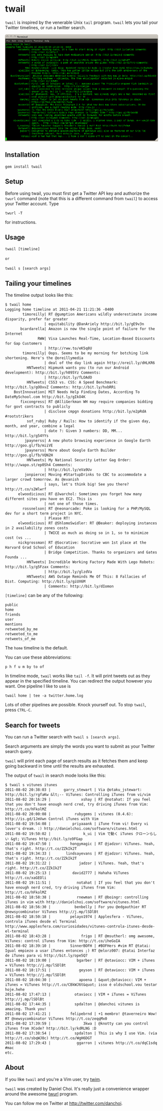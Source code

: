 # twail

`twail` is inspired by the venerable Unix `tail` program.  `twail` lets
you tail your Twitter timelines, or run a twitter search.  

![screenshot](https://github.com/danchoi/twail/raw/master/screenshot.png)

## Installation

    gem install twail

## Setup

Before using twail, you must first get a Twitter API key and authorize
the `twurl` command (note that this is a different command from `twail`)
to access your Twitter account. Type 

    twurl -T

for instructions.

## Usage

    twail [timeline]

    or 

    twail s [search args]

## Tailing your timelines 

The timeline output looks like this:

    $ twail home
    Logging home timeline at 2011-04-21 11:21:36 -0400
            timoreilly| RT @gumption Americans wildly underestimate income disparity, prefer far greater 
                      | equitability @DanAriely http://bit.ly/gE9v3n
           bcardarella| Amazon is now the single point of failure for the Internet
                   RWW| Visa Launches Real-Time, Location-Based Discounts for Gap Customers 
                      | http://rww.to/eK5q8U
            timoreilly| Oops. Seems to be my morning for botching link shortening. Here's the @oreillymedia 
                      | deal of the day link again http://oreil.ly/dHLKR6
              HNTweets| Hipmunk wants you (to run our Android development): http://bit.ly/h095Yz Comments: 
                      | http://bit.ly/fLOAdO
              HNTweets| CSS3 vs. CSS: A Speed Benchmark: http://bit.ly/gOOxvZ Comments: http://bit.ly/hxbRRi
        BostInnovation| MIT Needs Help Finding Dates, According To DateMySchool.com http://bit.ly/gIkO4K
           fixcongress| RT @AlliGerkman WH may require companies bidding for govt contracts to publicly 
                      | disclose cmpgn donations http://bit.ly/e2pRdA #rootstrikers
              sof_ruby| Ruby / Rails: How to identify if the given day, month, and year, combine a legal 
                      | date ?: Given 3 numbers: DD, MM... http://bit.ly/g54YYs
             jpaynerss| A new photo browsing experience in Google Earth http://goo.gl/fb/miiVE
             jpaynerss| More about Google Earth Builder http://goo.gl/fb/VQN2H
              HNTweets| My National Security Letter Gag Order: http://wapo.st/ep0Sh4 Comments: 
                      | http://bit.ly/eVa9Uv
             jonpierce| Moving #StartupDrinks to CBC to accommodate a larger crowd tomorrow. As @evanish 
                      | says, let's think big! See you there? http://t.co/s2Wlwrf
          elwoodicious| RT @Jwarchol: Sometimes you forget how many different sites you have on EC2. This is 
                      | not one of those times.
            rossnelson| RT @neonarcade: Poke is looking for a PHP/MySQL dev for a short term project in NYC. 
                      | Please RT!
          elwoodicious| RT @ShlomoSwidler: RT @Beaker: deploying instances in 2 availability zones costs 
                      | TWICE as much as doing so in 1, so to minimize cost (vs ...
          nickgrossman| RT @Socrative: Socrative won 1st place at the Harvard Grad School of Education 
                      | Bridge Competition. Thanks to organizers and Gates Founda ...
              HNTweets| Incredible Working Factory Made With Lego Robots: http://bit.ly/g5Fzax Comments: 
                      | http://bit.ly/glzdVa
              HNTweets| AWS Outage Reminds Me Of This: 8 Fallacies of Dist. Computing: http://bit.ly/giUX6M 
                      | Comments: http://bit.ly/dIomon

`[timeline]` can be any of the following:

    public 
    home 
    friends 
    user 
    mentions 
    retweeted_by_me 
    retweeted_to_me 
    retweets_of_me

The `home` timeline is the default.

You can use these abbreviations: 

    p h f u m by to of

In timeline mode, `twail` works like `tail -f`.  It will print tweets out as
they appear in the specified timeline.  You can redirect the output however you
want.  One pipeline I like to use is

    twail home | tee -a twitter.home.log

Lots of other pipelines are possible.  Knock yourself out.  To stop
`twail`, press `CTRL-C`.


## Search for tweets

You can run a Twitter search with `twail s [search args]`.

Search arguments are simply the words you want to submit as your Twitter search
query.

`twail` will print each page of search results as it fetches them and keep
going backward in time until the results are exhausted.

The output of `twail` in search mode looks like this:

    $ twail s vitunes itunes
    2011-08-02 20:38:03 |      garry_stewart | Via @otaku_jstewart: http://bit.ly/rgfaKw &lt;-- ViTunes: Controlling iTunes from vi/vim
    2011-08-02 20:16:29 |              xshay | RT @notahat: If you feel that you don't have enough nerd cred, try driving iTunes from Vim: http://t.co/hFkolMZ
    2011-08-02 20:00:08 |           rubygems | vitunes (0.4.6): http://is.gd/1JmVwn Control iTunes with Vim
    2011-08-02 19:54:08 |          priyaaank | iTune from vi! Every vi lover's dream. :) http://danielchoi.com/software/vitunes.html
    2011-08-02 19:50:02 |               k_ui | Vim で動く iTunes クローンらしい &gt; ViTunes http://bit.ly/o9FGap
    2011-08-02 19:47:50 |         hongymagic | RT @jadzor: ViTunes. Yeah, that's right. http://t.co/ZZkIk2T
    2011-08-02 19:34:33 |       lindsayevans | RT @jadzor: ViTunes. Yeah, that's right. http://t.co/ZZkIk2T
    2011-08-02 19:31:22 |             jadzor | ViTunes. Yeah, that's right. http://t.co/ZZkIk2T
    2011-08-02 19:25:13 |          david2777 | Hahaha ViTunes http://t.co/xaGEOli
    2011-08-02 19:11:51 |            notahat | If you feel that you don't have enough nerd cred, try driving iTunes from Vim: http://t.co/hFkolMZ
    2011-08-02 18:58:38 |            rnewman | RT @boingr: controlling iTunes in vim with http://danielchoi.com/software/vitunes.html
    2011-08-02 18:56:30 |           benbelly | For you @edgauthier RT @newsycombinator ViTunes http://j.mp/lSDlBt
    2011-08-02 18:50:18 |         pelayo1974 | Applesfera - ViTunes, controla iTunes desde el Terminal http://www.applesfera.com/curiosidades/vitunes-controla-itunes-desde-el-terminal
    2011-08-02 18:43:28 |              frigo | RT @msutherl: omg awesome, ViTunes: control iTunes from Vim: http://t.co/iheGoIA
    2011-08-02 18:39:10 |         SinnerBOFH | #BOFHers #vim RT @tatai: Igual empiezo a usar iTunes entonces ;) RT @elorz007: @tatai Interfaz de iTunes para vi http://bit.ly/ope5Q7
    2011-08-02 18:19:00 |            bgarber | RT @otaviocc: VIM + iTunes = ViTunes http://j.mp/lSDlBt
    2011-08-02 18:17:51 |             geyson | RT @otaviocc: VIM + iTunes = ViTunes http://j.mp/lSDlBt
    2011-08-02 18:04:30 |             apoena | &quot;@otaviocc: VIM + iTunes = ViTunes http://t.co/CBkWJ6t&quot; isso é oldschool.vou testar hoje.hehe
    2011-08-02 17:47:13 |           otaviocc | VIM + iTunes = ViTunes http://j.mp/lSDlBt
    2011-08-02 17:44:35 |           spdalton | @danchoi vitunes is amazing. Thank you!
    2011-08-02 17:41:21 |         felipebrnd | +1 membro! @taverneiro Wow! RT @newsycombinator ViTunes http://t.co/zeqqMx0
    2011-08-02 17:39:59 |               3kwa | @knotty can you control iTunes from XCode? http://bit.ly/kdRLNG :D
    2011-08-02 17:38:54 |           spdalton | This is why I use Vim. (via http://t.co/sbqWJ8c) http://t.co/WgH6DGT
    2011-08-02 17:29:43 |            ggarron | vitunes http://t.co/dqC1sdq #mac
    etc.


## About

If you like `twail` and you're a Vim user, try [twim][twim].

[twim]:https://github.com/danchoi/twim

`twail` was created by Daniel Choi.  It's really just a convenience
wrapper around the awesome [twurl][twurl] program.

[twurl]:https://github.com/marcel/twurl

You can follow me on Twitter at <http://twitter.com/danchoi>.


